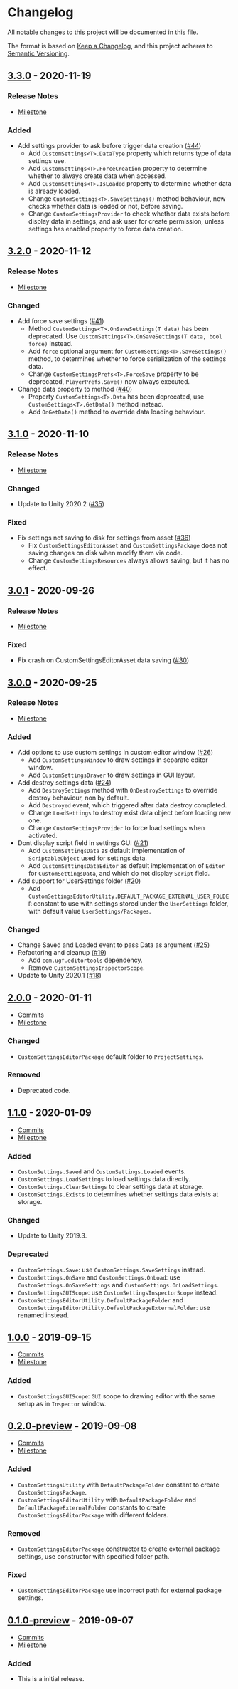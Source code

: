 # Changelog

All notable changes to this project will be documented in this file.

The format is based on [Keep a Changelog](https://keepachangelog.com/en/1.0.0/),
and this project adheres to [Semantic Versioning](https://semver.org/spec/v2.0.0.html).

## [3.3.0](https://github.com/unity-game-framework/ugf-customsettings/releases/tag/3.3.0) - 2020-11-19  

### Release Notes

- [Milestone](https://github.com/unity-game-framework/ugf-customsettings/milestone/10?closed=1)  
    

### Added

- Add settings provider to ask before trigger data creation ([#44](https://github.com/unity-game-framework/ugf-customsettings/pull/44))  
    - Add `CustomSettings<T>.DataType` property which returns type of data settings use.
    - Add `CustomSettings<T>.ForceCreation` property to determine whether to always create data when accessed.
    - Add `CustomSettings<T>.IsLoaded` property to determine whether data is already loaded.
    - Change `CustomSettings<T>.SaveSettings()` method behaviour, now checks whether data is loaded or not, before saving.
    - Change `CustomSettingsProvider` to check whether data exists before display data in settings, and ask user for create permission, unless settings has enabled property to force data creation.

## [3.2.0](https://github.com/unity-game-framework/ugf-customsettings/releases/tag/3.2.0) - 2020-11-12  

### Release Notes

- [Milestone](https://github.com/unity-game-framework/ugf-customsettings/milestone/9?closed=1)  
    

### Changed

- Add force save settings ([#41](https://github.com/unity-game-framework/ugf-customsettings/pull/41))  
    - Method `CustomSettings<T>.OnSaveSettings(T data)` has been deprecated. Use `CustomSettings<T>.OnSaveSettings(T data, bool force)` instead.
    - Add `force` optional argument for `CustomSettings<T>.SaveSettings()` method, to determines whether to force serialization of the settings data.
    - Change `CustomSettingsPrefs<T>.ForceSave` property to be deprecated, `PlayerPrefs.Save()` now always executed.
- Change data property to method ([#40](https://github.com/unity-game-framework/ugf-customsettings/pull/40))  
    - Property `CustomSettings<T>.Data` has been deprecated, use `CustomSettings<T>.GetData()` method instead.
    - Add `OnGetData()` method to override data loading behaviour.

## [3.1.0](https://github.com/unity-game-framework/ugf-customsettings/releases/tag/3.1.0) - 2020-11-10  

### Release Notes

- [Milestone](https://github.com/unity-game-framework/ugf-customsettings/milestone/8?closed=1)  
    

### Changed

- Update to Unity 2020.2 ([#35](https://github.com/unity-game-framework/ugf-customsettings/pull/35))  

### Fixed

- Fix settings not saving to disk for settings from asset ([#36](https://github.com/unity-game-framework/ugf-customsettings/pull/36))  
    - Fix `CustomSettingsEditorAsset` and `CustomSettingsPackage` does not saving changes on disk when modify them via code.
    - Change `CustomSettingsResources` always allows saving, but it has no effect.

## [3.0.1](https://github.com/unity-game-framework/ugf-customsettings/releases/tag/3.0.1) - 2020-09-26  

### Release Notes

- [Milestone](https://github.com/unity-game-framework/ugf-customsettings/milestone/7?closed=1)  
    

### Fixed

- Fix crash on CustomSettingsEditorAsset data saving ([#30](https://github.com/unity-game-framework/ugf-customsettings/pull/30))

## [3.0.0](https://github.com/unity-game-framework/ugf-customsettings/releases/tag/3.0.0) - 2020-09-25  

### Release Notes

- [Milestone](https://github.com/unity-game-framework/ugf-customsettings/milestone/6?closed=1)  
    

### Added

- Add options to use custom settings in custom editor window ([#26](https://github.com/unity-game-framework/ugf-customsettings/pull/26))  
    - Add `CustomSettingsWindow` to draw settings in separate editor window.
    - Add `CustomSettingsDrawer` to draw settings in GUI layout.
- Add destroy settings data ([#24](https://github.com/unity-game-framework/ugf-customsettings/pull/24))  
    - Add `DestroySettings` method with `OnDestroySettings` to override destroy behaviour, non by default.
    - Add `Destroyed` event, which triggered after data destroy completed.
    - Change `LoadSettings` to destroy exist data object before loading new one.
    - Change `CustomSettingsProvider` to force load settings when activated.
- Dont display script field in settings GUI ([#21](https://github.com/unity-game-framework/ugf-customsettings/pull/21))  
    - Add `CustomSettingsData` as default implementation of `ScriptableObject` used for settings data.
    - Add `CustomSettingsDataEditor` as default implementation of `Editor` for `CustomSettingsData`, and which do not display `Script` field.
- Add support for UserSettings folder ([#20](https://github.com/unity-game-framework/ugf-customsettings/pull/20))  
    - Add `CustomSettingsEditorUtility.DEFAULT_PACKAGE_EXTERNAL_USER_FOLDER` constant to use with settings stored under the `UserSettings` folder, with default value `UserSettings/Packages`.

### Changed

- Change Saved and Loaded event to pass Data as argument ([#25](https://github.com/unity-game-framework/ugf-customsettings/pull/25))  
- Refactoring and cleanup ([#19](https://github.com/unity-game-framework/ugf-customsettings/pull/19))  
    - Add `com.ugf.editortools` dependency.
    - Remove `CustomSettingsInspectorScope`.
- Update to Unity 2020.1 ([#18](https://github.com/unity-game-framework/ugf-customsettings/pull/18))

## [2.0.0](https://github.com/unity-game-framework/ugf-customsettings/releases/tag/2.0.0) - 2020-01-11  

- [Commits](https://github.com/unity-game-framework/ugf-customsettings/compare/1.1.0...2.0.0)
- [Milestone](https://github.com/unity-game-framework/ugf-customsettings/milestone/5?closed=1)

### Changed
- `CustomSettingsEditorPackage` default folder to `ProjectSettings`.

### Removed
- Deprecated code.

## [1.1.0](https://github.com/unity-game-framework/ugf-customsettings/releases/tag/1.1.0) - 2020-01-09  

- [Commits](https://github.com/unity-game-framework/ugf-customsettings/compare/1.0.0...1.1.0)
- [Milestone](https://github.com/unity-game-framework/ugf-customsettings/milestone/4?closed=1)

### Added
- `CustomSettings.Saved` and `CustomSettings.Loaded` events.
- `CustomSettings.LoadSettings` to load settings data directly.
- `CustomSettings.ClearSettings` to clear settings data at storage.
- `CustomSettings.Exists` to determines whether settings data exists at storage.

### Changed
- Update to Unity 2019.3.

### Deprecated
- `CustomSettings.Save`: use `CustomSettings.SaveSettings` instead.
- `CustomSettings.OnSave` and `CustomSettings.OnLoad`: use `CustomSettings.OnSaveSettings` and `CustomSettings.OnLoadSettings`.
- `CustomSettingsGUIScope`: use `CustomSettingsInspectorScope` instead.
- `CustomSettingsEditorUtility.DefaultPackageFolder` and `CustomSettingsEditorUtility.DefaultPackageExternalFolder`: use renamed instead.

## [1.0.0](https://github.com/unity-game-framework/ugf-customsettings/releases/tag/1.0.0) - 2019-09-15  

- [Commits](https://github.com/unity-game-framework/ugf-customsettings/compare/0.2.0-preview...1.0.0)
- [Milestone](https://github.com/unity-game-framework/ugf-customsettings/milestone/3?closed=1)

### Added
- `CustomSettingsGUIScope`: `GUI` scope to drawing editor with the same setup as in `Inspector` window.

## [0.2.0-preview](https://github.com/unity-game-framework/ugf-customsettings/releases/tag/0.2.0-preview) - 2019-09-08  

- [Commits](https://github.com/unity-game-framework/ugf-customsettings/compare/0.1.0-preview...0.2.0-preview)
- [Milestone](https://github.com/unity-game-framework/ugf-customsettings/milestone/2?closed=1)

### Added
- `CustomSettingsUtility` with `DefaultPackageFolder` constant to create `CustomSettingsPackage`.
- `CustomSettingsEditorUtility` with `DefaultPackageFolder` and `DefaultPackageExternalFolder` constants to create `CustomSettingsEditorPackage` with different folders.

### Removed
- `CustomSettingsEditorPackage` constructor to create external package settings, use constructor with specified folder path.

### Fixed
- `CustomSettingsEditorPackage` use incorrect path for external package settings.

## [0.1.0-preview](https://github.com/unity-game-framework/ugf-customsettings/releases/tag/0.1.0-preview) - 2019-09-07  

- [Commits](https://github.com/unity-game-framework/ugf-customsettings/compare/92e2613...0.1.0-preview)
- [Milestone](https://github.com/unity-game-framework/ugf-customsettings/milestone/1?closed=1)

### Added
- This is a initial release.


